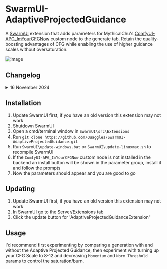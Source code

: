 # SwarmUI-AdaptiveProjectedGuidance

A [SwarmUI](https://github.com/mcmonkeyprojects/SwarmUI/) extension that adds parameters for MythicalChu's [ComfyUI-APG_ImYourCFGNow](https://github.com/MythicalChu/ComfyUI-APG_ImYourCFGNow) custom node to the generate tab. Retain the quality-boosting advantages of CFG while enabling the use of higher guidance scales without oversaturation.

![image](https://github.com/user-attachments/assets/3f8f2793-efa8-404e-a6b5-141f594005de)

## Changelog
<details>
  <summary>16 November 2024</summary>

* Initial Release
</details>

## Installation
1. Update SwarmUI first, if you have an old version this extension may not work
2. Shutdown SwarmUI
3. Open a cmd/terminal window in `SwarmUI\src\Extensions`
4. Run `git clone https://github.com/Quaggles/SwarmUI-AdaptiveProjectedGuidance.git`
5. Run `SwarmUI\update-windows.bat` or `SwarmUI\update-linuxmac.sh` to recompile SwarmUI
6. If the `ComfyUI-APG_ImYourCFGNow` custom node is not installed in the backend an install button will be shown in the parameter group, install it and follow the prompts
7. Now the parameters should appear and you are good to go

## Updating
1. Update SwarmUI first, if you have an old version this extension may not work
2. In SwarmUI go to the Server/Extensions tab
3. Click the update button for 'AdaptiveProjectedGuidanceExtension'

## Usage

I'd recommend first experimenting by comparing a generation with and without the Adaptive Projected Guidance, then experiment with turning up your CFG Scale to 8-12 and decreasing `Momentum` and `Norm Threshold` params to control the saturation/burn.
